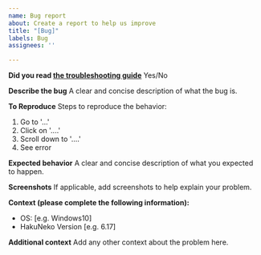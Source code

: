 ```yaml
---
name: Bug report
about: Create a report to help us improve
title: "[Bug]"
labels: Bug
assignees: ''

---
```


**Did you read [the troubleshooting guide](https://github.com/manga-download/hakuneko/wiki/Troubleshooting)**
Yes/No

**Describe the bug**
A clear and concise description of what the bug is.

**To Reproduce**
Steps to reproduce the behavior:
1. Go to '...'
2. Click on '....'
3. Scroll down to '....'
4. See error

**Expected behavior**
A clear and concise description of what you expected to happen.

**Screenshots**
If applicable, add screenshots to help explain your problem.

**Context (please complete the following information):**
 - OS: [e.g. Windows10]
 - HakuNeko Version [e.g. 6.17]

**Additional context**
Add any other context about the problem here.

